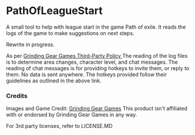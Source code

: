# PathOfLeagueStart
A small tool to help with league start in the game Path of exile. It reads the logs of the game to make suggestions on next steps. 


Rewrite in progress.

As per [Grinding Gear Games Third-Party Policy ](https://www.pathofexile.com/developer/docs/index#policy)
The reading of the log files is to determine area changes, character level, and chat messages. The reading of chat messages is for providing hotkeys to invite them, or reply to them.
No data is sent anywhere.
The hotkeys provided follow their guidelines as outlined in the above link.

### Credits

Images and Game Credit: [Grinding Gear Games](https://www.pathofexile.com)
This product isn't affiliated with or endorsed by Grinding Gear Games in any way.

For 3rd party licenses, refer to LICENSE.MD
